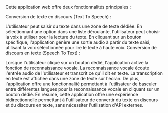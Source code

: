 Cette application web offre deux fonctionnalités principales :

Conversion de texte en discours (Text To Speech) :

L'utilisateur peut saisir du texte dans une zone de texte dédiée.
En sélectionnant une option dans une liste déroulante, l'utilisateur peut choisir la voix à utiliser pour la lecture du texte.
En cliquant sur un bouton spécifique, l'application génère une sortie audio à partir du texte saisi, utilisant la voix sélectionnée pour lire le texte à haute voix.
Conversion de discours en texte (Speech To Text) :

Lorsque l'utilisateur clique sur un bouton dédié, l'application active la fonction de reconnaissance vocale.
La reconnaissance vocale écoute l'entrée audio de l'utilisateur et transcrit ce qu'il dit en texte.
La transcription en texte est affichée dans une zone de texte sur l'écran.
De plus, l'application offre une fonctionnalité permettant à l'utilisateur de basculer entre différentes langues pour la reconnaissance vocale en cliquant sur un bouton dédié.
En résumé, cette application offre une expérience bidirectionnelle permettant à l'utilisateur de convertir du texte en discours et du discours en texte, sans nécessiter l'utilisation d'API externes.






